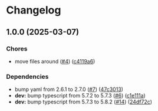 # Changelog

## 1.0.0 (2025-03-07)


### Chores

* move files around ([#4](https://github.com/konfjs/konfig/issues/4)) ([c4119a6](https://github.com/konfjs/konfig/commit/c4119a6c7bfb88c9a9a9868988622caed263a245))


### Dependencies

* bump yaml from 2.6.1 to 2.7.0 ([#7](https://github.com/konfjs/konfig/issues/7)) ([47c3013](https://github.com/konfjs/konfig/commit/47c3013306e633c63f3cc6fabceed141ea9ce12c))
* **dev:** bump typescript from 5.7.2 to 5.7.3 ([#6](https://github.com/konfjs/konfig/issues/6)) ([c1e111a](https://github.com/konfjs/konfig/commit/c1e111a43710852e40ab01fd2c97a637cc3b7741))
* **dev:** bump typescript from 5.7.3 to 5.8.2 ([#14](https://github.com/konfjs/konfig/issues/14)) ([24df72c](https://github.com/konfjs/konfig/commit/24df72ca840b71009f5de813d94a9b7e9b011919))
